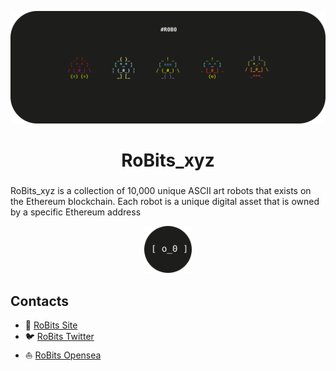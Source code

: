 
![RoBits](https://github.com/RoBits-xyz/RoBits-xyz/blob/main/robits_banner_github_readme.svg)

<h1 align="center"> RoBits_xyz </h1>


<h3 align="justify"> </h3>
RoBits_xyz is a collection of 10,000 unique ASCII art robots that exists on the Ethereum blockchain. Each robot is a unique digital asset that is owned by a specific Ethereum address

<p align="center">
<img width="15%" src="https://github.com/RoBits-xyz/RoBits-xyz/blob/main/robits_logo_github_readme.svg" />
</p>

<h2> Contacts </h2>

-  :robot: [RoBits Site](https://robits.xyz) 
- 🐦 [RoBits Twitter](https://twitter.com/robitsxyz)
- ⛵ [RoBits Opensea](https://opensea.io/RoBits_xyz)




